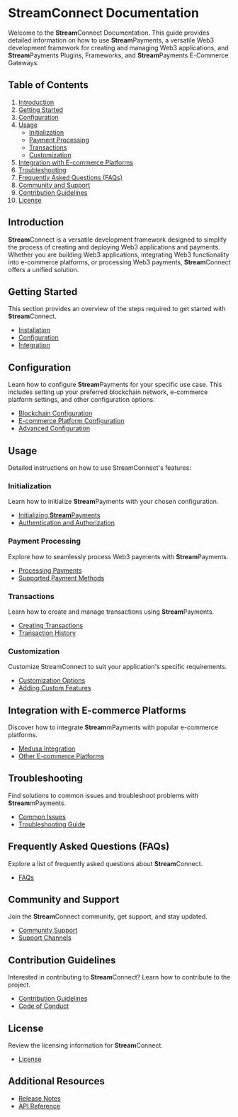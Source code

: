 # StreamConnect Documentation

Welcome to the **Stream**Connect Documentation. This guide provides detailed information on how to use **Stream**Payments, a versatile Web3 development framework for creating and managing Web3 applications, and **Stream**Payments Plugins, Frameworks, and **Stream**Payments E-Commerce Gateways.

## Table of Contents

1. [Introduction](#introduction)
2. [Getting Started](#getting-started)
3. [Configuration](#configuration)
4. [Usage](#usage)
   - [Initialization](#initialization)
   - [Payment Processing](#payment-processing)
   - [Transactions](#transactions)
   - [Customization](#customization)
5. [Integration with E-commerce Platforms](#integration-with-e-commerce-platforms)
6. [Troubleshooting](#troubleshooting)
7. [Frequently Asked Questions (FAQs)](#frequently-asked-questions-faqs)
8. [Community and Support](#community-and-support)
9. [Contribution Guidelines](#contribution-guidelines)
10. [License](#license)

## Introduction

**Stream**Connect is a versatile development framework designed to simplify the process of creating and deploying Web3 applications and payments. Whether you are building Web3 applications, integrating Web3 functionality into e-commerce platforms, or processing Web3 payments, **Stream**Connect offers a unified solution.

## Getting Started

This section provides an overview of the steps required to get started with **Stream**Connect.

- [Installation](#installation)
- [Configuration](#configuration)
- [Integration](#integration)

## Configuration

Learn how to configure **Stream**Payments for your specific use case. This includes setting up your preferred blockchain network, e-commerce platform settings, and other configuration options.

- [Blockchain Configuration](#blockchain-configuration)
- [E-commerce Platform Configuration](#e-commerce-platform-configuration)
- [Advanced Configuration](#advanced-configuration)

## Usage

Detailed instructions on how to use StreamConnect's features:

### Initialization

Learn how to initialize **Stream**Payments with your chosen configuration.

- [Initializing **Stream**Payments](#initializing-streampayments)
- [Authentication and Authorization](#authentication-and-authorization)

### Payment Processing

Explore how to seamlessly process Web3 payments with **Stream**Payments.

- [Processing Payments](#processing-payments)
- [Supported Payment Methods](#supported-payment-methods)

### Transactions

Learn how to create and manage transactions using **Stream**Payments.

- [Creating Transactions](#creating-transactions)
- [Transaction History](#transaction-history)

### Customization

Customize StreamConnect to suit your application's specific requirements.

- [Customization Options](#customization-options)
- [Adding Custom Features](#adding-custom-features)

## Integration with E-commerce Platforms

Discover how to integrate **Stream**mPayments with popular e-commerce platforms.

- [Medusa Integration](#medusa-integration)
- [Other E-commerce Platforms](#other-e-commerce-platforms)

## Troubleshooting

Find solutions to common issues and troubleshoot problems with **Stream**mPayments.

- [Common Issues](#common-issues)
- [Troubleshooting Guide](#troubleshooting-guide)

## Frequently Asked Questions (FAQs)

Explore a list of frequently asked questions about **Stream**Connect.

- [FAQs](#faqs)

## Community and Support

Join the **Stream**Connect community, get support, and stay updated.

- [Community Support](#community-support)
- [Support Channels](#support-channels)

## Contribution Guidelines

Interested in contributing to **Stream**Connect? Learn how to contribute to the project.

- [Contribution Guidelines](#contribution-guidelines)
- [Code of Conduct](#code-of-conduct)

## License

Review the licensing information for **Stream**Connect.

- [License](#license)

## Additional Resources

- [Release Notes](#release-notes)
- [API Reference](#api-reference)
